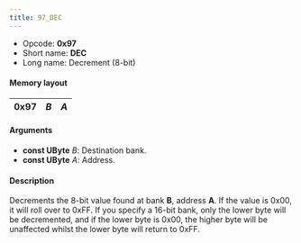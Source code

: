 ```yaml
---
title: 97_DEC
---
```


- Opcode: **0x97**
- Short name: **DEC**
- Long name: Decrement (8-bit)

#### Memory layout

| 0x97 | *B* | *A* |
|------|-----|-----|

#### Arguments

- **const UByte** *B*: Destination bank.
- **const UByte** *A*: Address.

#### Description

Decrements the 8-bit value found at bank **B**, address **A**. If the value is 0x00, it will roll over to 0xFF. If you specify a 16-bit bank, only the lower byte will be decremented, and if the lower byte is 0x00, the higher byte will be unaffected whilst the lower byte will return to 0xFF.
